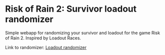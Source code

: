 # Risk of Rain 2: Survivor loadout randomizer
Simple webapp for randomizing your survivor and loadout for the game Risk of Rain 2.
Inspired by Loadout Races.

Link to randomizer: [Loadout randomizer](https://mojeime2.github.io/)
